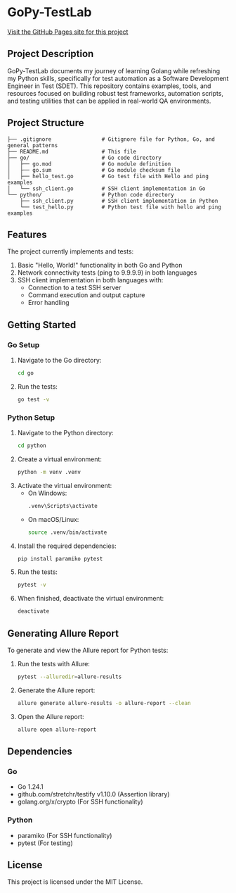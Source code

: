 # GoPy-TestLab

[Visit the GitHub Pages site for this project](https://sdet-thomas.github.io/GoPy-TestLab/)

## Project Description
GoPy-TestLab documents my journey of learning Golang while refreshing my Python skills, specifically for test automation as a Software Development Engineer in Test (SDET). This repository contains examples, tools, and resources focused on building robust test frameworks, automation scripts, and testing utilities that can be applied in real-world QA environments.

## Project Structure
```
├── .gitignore                # Gitignore file for Python, Go, and general patterns
├── README.md                 # This file
├── go/                       # Go code directory
│   ├── go.mod                # Go module definition
│   ├── go.sum                # Go module checksum file
│   ├── hello_test.go         # Go test file with Hello and ping examples
│   └── ssh_client.go         # SSH client implementation in Go
└── python/                   # Python code directory
    ├── ssh_client.py         # SSH client implementation in Python
    └── test_hello.py         # Python test file with hello and ping examples
```

## Features
The project currently implements and tests:

1. Basic "Hello, World!" functionality in both Go and Python
2. Network connectivity tests (ping to 9.9.9.9) in both languages
3. SSH client implementation in both languages with:
   - Connection to a test SSH server
   - Command execution and output capture
   - Error handling

## Getting Started

### Go Setup
1. Navigate to the Go directory:
   ```bash
   cd go
   ```
2. Run the tests:
   ```bash
   go test -v
   ```

### Python Setup
1. Navigate to the Python directory:
   ```bash
   cd python
   ```
2. Create a virtual environment:
   ```bash
   python -m venv .venv
   ```
3. Activate the virtual environment:
   - On Windows:
     ```bash
     .venv\Scripts\activate
     ```
   - On macOS/Linux:
     ```bash
     source .venv/bin/activate
     ```
4. Install the required dependencies:
   ```bash
   pip install paramiko pytest
   ```
5. Run the tests:
   ```bash
   pytest -v
   ```
6. When finished, deactivate the virtual environment:
   ```bash
   deactivate
   ```

## Generating Allure Report

To generate and view the Allure report for Python tests:

1. Run the tests with Allure:
   ```bash
   pytest --alluredir=allure-results
   ```

2. Generate the Allure report:
   ```bash
   allure generate allure-results -o allure-report --clean
   ```

3. Open the Allure report:
   ```bash
   allure open allure-report
   ```

## Dependencies

### Go
- Go 1.24.1
- github.com/stretchr/testify v1.10.0 (Assertion library)
- golang.org/x/crypto (For SSH functionality)

### Python
- paramiko (For SSH functionality)
- pytest (For testing)

## License
This project is licensed under the MIT License.


